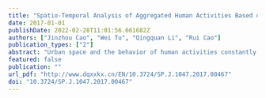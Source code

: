 ```yaml
---
title: "Spatio-Temporal Analysis of Aggregated Human Activities Based on Massive Mobile Phone Tracking Data"
date: 2017-01-01
publishDate: 2022-02-28T11:01:56.661682Z
authors: ["Jinzhou Cao", "Wei Tu", "Qingquan Li", "Rui Cao"]
publication_types: ["2"]
abstract: "Urban space and the behavior of human activities constantly interact with each other. Investigation on distribution of aggregated human activities and spatio-temporal change benefits data-driven policy-making in urban planning and urban governing. In the era of big data, with the development of information and communication technologies, it is possible to collect city-scale data with high resolution in space and time by various location-aware devices and sensors. Exploration of spatial-temporal activities attracts a lot of attention. By taking about 10 million one-day tracking data of mobile phone users in Shenzhen, China as an example, this paper firstly identified their stay locations according to spatial and temporal rules to generate stay trajectory for each individual and recovered activity semantic information by labelling activity types for each stay locations. Then, the significant differences in patterns of distributions of stay locations and their activities were analyzed. Spatial and temporal distributions of different human activities were explored, respectively. The study shows that the distribution of stay locations and activities is obviously heterogeneous. The average number of stay locations of an individual per day is 2.1, while the average number of activities an individual engaged in per day is 3.4. This study furthermore suggests that different types of activities have temporal variance and spatial heterogeneity. The temporal distribution fluctuates significantly over 24 hours, which is in accordance with daily routine. The spatial distribution overall obeys “space power law”, and the spatial distribution of social activity, which has a faster-down tail, shows a more obvious pattern of spatial segregation than the other two activities. The study revealed the diversity and heterogeneity of spatial and temporal distribution of human aggregated activities in urban space, which is meaningful in analyzing human activities research and facilitating urban traffic optimization and urban planning."
featured: false
publication: ""
url_pdf: "http://www.dqxxkx.cn/EN/10.3724/SP.J.1047.2017.00467"
doi: "10.3724/SP.J.1047.2017.00467"
---
```


